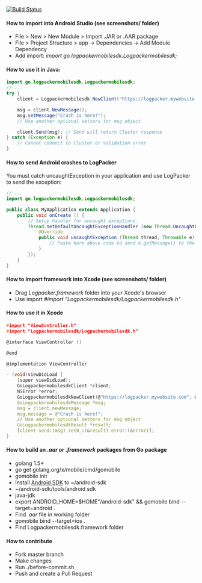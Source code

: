[![Build Status](https://travis-ci.org/logpacker/mobile-sdk.svg?branch=master)](https://travis-ci.org/logpacker/mobile-sdk)

#### How to import into Android Studio (see screenshots/ folder)

* File > New > New Module > Import .JAR or .AAR package
* File > Project Structure > app -> Dependencies -> Add Module Dependency
* Add import: *import go.logpackermobilesdk.Logpackermobilesdk;*

#### How to use it in Java:

```java
import go.logpackermobilesdk.Logpackermobilesdk;
// ...
try {
    client = Logpackermobilesdk.NewClient("https://logpacker.mywebsite.com", "dev", android.os.Build.MODEL);

    msg = client.NewMessage();
    msg.setMessage("Crash is here!");
    // Use another optional setters for msg object

    client.Send(msg); // Send will return Cluster response
} catch (Exception e) {
    // Cannot connect to Cluster or validation error
}
```

#### How to send Android crashes to LogPacker

You must catch uncaughtException in your application and use LogPacker to send the exception:

```java
// ...
import go.logpackermobilesdk.Logpackermobilesdk;

public class MyApplication extends Application {
    public void onCreate () {
        // Setup handler for uncaught exceptions.
        Thread.setDefaultUncaughtExceptionHandler (new Thread.UncaughtExceptionHandler() {
            @Override
            public void uncaughtException (Thread thread, Throwable e) {
                // Paste here above code to send e.getMessage() to the LogPacker Cluster, use msg.setLogLevel(Logpackermobilesdk.FatalLogLevel)
            }
        });
    }
}
```

#### How to import framework into Xcode (see screenshots/ folder)

 * Drag *Logpacker.framework* folder into your Xcode's browser
 * Use import *#import "Logpackermobilesdk/Logpackermobilesdk.h"*

#### How to use it in Xcode

```c
#import "ViewController.h"
#import "Logpackermobilesdk/Logpackermobilesdk.h"

@interface ViewController ()

@end

@implementation ViewController

- (void)viewDidLoad {
    [super viewDidLoad];
    GoLogpackermobilesdkClient *client;
    NSError *error;
    GoLogpackermobilesdkNewClient(@"https://logpacker.mywebsite.com", @"dev", [[UIDevice currentDevice] systemVersion], &client, &error);
    GoLogpackermobilesdkMessage *msg;
    msg = client.newMessage;
    msg.message = @"Crash is here!";
    // Use another optional setters for msg object
    GoLogpackermobilesdkResult *result;
    [client send:(msg) ret0_:(&result) error:(&error)];
}
```

#### How to build an *.aar* or *.framework* packages from Go package

* golang 1.5+
* go get golang.org/x/mobile/cmd/gomobile
* gomobile init
* Install [Android SDK](https://developer.android.com/sdk/index.html#Other) to ~/android-sdk
* ~/android-sdk/tools/android sdk
* java-jdk
* export ANDROID_HOME=$HOME"/android-sdk" && gomobile bind --target=android .
* Find *.aar* file in working folder
* gomobile bind --target=ios .
* Find Logpackermobilesdk.framework folder

#### How to contribute

* Fork master branch
* Make changes
* Run ./before-commit.sh
* Push and create a Pull Request
